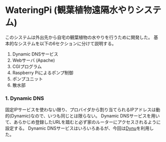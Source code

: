 # WateringPi (観葉植物遠隔水やりシステム)

このシステムは外出先から自宅の観葉植物の水やりを行うために開発した。
基本的なシステムを以下の6セクションに分けて説明する。
1. Dynamic DNSサービス
2. Webサーバ (Apache)
3. CGIプログラム
4. Raspberry Piによるポンプ制御
5. ポンプユニット
6. 散水部

### 1. Dynamic DNS
固定IPサービスを使わない限り、プロバイダから割り当てられるIPアドレスは動的(Dynamic)なので、いつも同じとは限らない。
Dynamic DNSサービスを用いて、あらかじめ登録したURLを踏むと必ず家のルーターにアクセスされるように設定する。
Dynamic DNSサービスはいろいろあるが、今回は[Dynu](https://www.dynu.com/en-US)を利用した。
